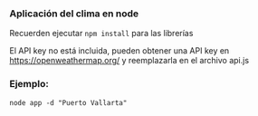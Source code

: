 ### Aplicación del clima en node


Recuerden ejecutar ```npm install``` para las librerías

El API key no está incluida, pueden obtener una API key en https://openweathermap.org/ y reemplazarla en el archivo api.js

### Ejemplo:

```
node app -d "Puerto Vallarta"
```